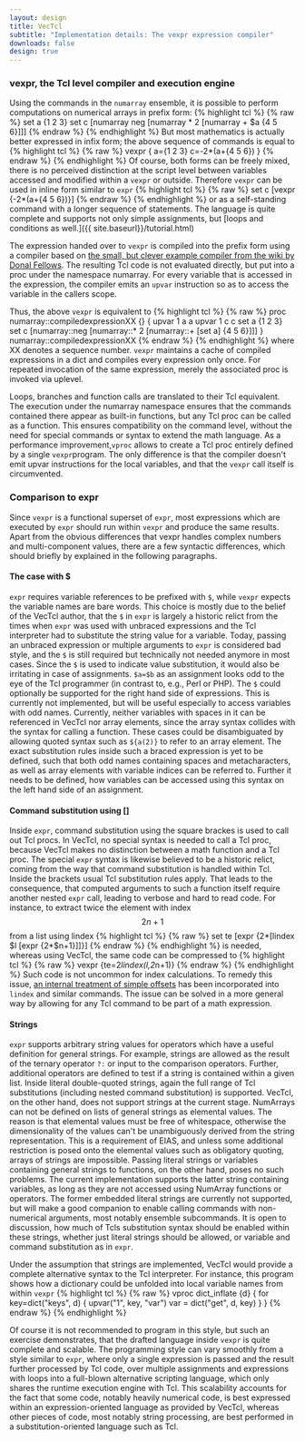 ```yaml
---
layout: design
title: VecTcl
subtitle: "Implementation details: The vexpr expression compiler"
downloads: false
design: true
---
```


### vexpr, the Tcl level compiler and execution engine
Using the commands in the `numarray` ensemble, it is possible to perform computations on numerical
arrays in prefix form:
{% highlight tcl %}
{% raw %}
set a {1 2 3}
set c [numarray neg [numarray * 2 [numarray + $a {4 5 6}]]]
{% endraw %}
{% endhighlight %}
But most mathematics is actually better expressed in infix form; the above sequence of commands is
equal to 
{% highlight tcl %}
{% raw %}
vexpr {
	a={1 2 3}
	c=-2*(a+{4 5 6})
}
{% endraw %}
{% endhighlight %}
Of course, both forms can be freely mixed, there is no perceived distinction at the script level between variables
accessed and modified within a `vexpr` or outside. Therefore `vexpr` can be used in inline form
similar to `expr`
{% highlight tcl %}
{% raw %}
set c [vexpr {-2*(a+{4 5 6})}]
{% endraw %}
{% endhighlight %}
or as a self-standing command with a longer sequence of statements.
The language is quite complete and supports not only simple assignments, but [loops and
conditions as well.]({{ site.baseurl}}/tutorial.html)

The expression handed over to `vexpr` is compiled into the prefix form using a compiler based on 
[the small, but clever example compiler from the wiki by Donal Fellows](http://wiki.tcl.tk/39011). The
resulting Tcl code is not evaluated directly, but put into a proc under the namespace numarray. For
every variable that is accessed in the expression, the compiler emits an `upvar` instruction so as
to access the variable in the callers scope. 

Thus, the above `vexpr` is equivalent to
{% highlight tcl %}
{% raw %}
proc numarray::compiledexpressionXX {} {
	upvar 1 a a
	upvar 1 c c
	set a {1 2 3}
	set c [numarray::neg [numarray::* 2 [numarray::+ [set a] {4 5 6}]]]
}
numarray::compiledexpressionXX
{% endraw %}
{% endhighlight %}
where XX denotes a sequence number.  `vexpr`
maintains a cache of compiled expressions in a dict and compiles every expression only once. For
repeated invocation of the same expression, merely the associated proc is invoked via uplevel.

Loops, branches and function calls are translated to their Tcl equivalent. The execution under the
numarray namespace ensures that the commands contained there appear as built-in functions, but any
Tcl proc can be called as a function. This ensures compatibility on the command level, without the 
need for special commands or syntax to extend the math language. As a
performance improvement,`vproc` allows to create a Tcl proc entirely defined by a single `vexpr`program. The
only difference is that the compiler doesn't emit upvar instructions for the local variables, and
that the `vexpr` call itself is circumvented. 

### Comparison to expr

Since `vexpr` is a functional superset of `expr`, most expressions which are executed by `expr` should
run within `vexpr` and produce the same results. Apart from the obvious differences that vexpr
handles complex numbers and multi-component values, there are a few syntactic differences, which
should briefly by explained in the following paragraphs.

#### The case with $
`expr` requires variable references to be prefixed with `$`, while `vexpr` expects the variable names
are bare words. This choice is mostly due to the belief of the VecTcl author, that the `$` in `expr` is
largely a historic relict from the times when `expr` was used with unbraced expressions and the Tcl
interpreter had to substitute the string value for a variable.
Today, passing an unbraced expression or multiple arguments 
to `expr` is considered bad style, and the `$` is still required but technically not needed anymore in most cases. 
Since the `$` is
used to indicate value substitution, it would also be irritating in case of assignments. `$a=$b`
as an assignment looks odd to the eye of the Tcl programmer (in contrast to, e.g., Perl or PHP).
The `$` could optionally be supported for the right hand side of expressions. This is currently not implemented,
but will be useful especially to access variables with odd names. Currently, neither variables
with spaces in it can be referenced in VecTcl nor array elements, since the array syntax collides
with the syntax for calling a function. These cases could be disambiguated by allowing quoted syntax
such as `${a(2)}` to refer to an array element. The exact substitution rules inside such a braced
expression is yet to be defined, such that both odd names containing spaces and metacharacters, as
well as array elements with variable indices can be referred to. Further it needs to be defined, how
variables can be accessed using this syntax on the left hand side of an assignment. 

#### Command substitution using \[\]
Inside `expr`, command substitution using the square brackes is used to call out Tcl
procs. In VecTcl, no special syntax is needed to call a Tcl proc, because VecTcl makes no
distinction between a math function and a Tcl proc. The special `expr` syntax is likewise believed to be a
historic relict, coming from the way that command substitution is handled within Tcl. Inside the
brackets usual Tcl substitution rules apply. That leads to the consequence, that computed arguments
to such a function itself require another nested `expr` call, leading to verbose and hard to read
code. For instance, to extract twice the element with index $$2n+1$$ from a list using lindex
{% highlight tcl %}
{% raw %}
set te [expr {2*[lindex $l [expr {2*$n+1}]]}]
{% endraw %}
{% endhighlight %}
is needed, whereas using VecTcl, the same code can be compressed to 
{% highlight tcl %}
{% raw %}
vexpr {te=2*lindex(l,2*n+1)}
{% endraw %}
{% endhighlight %}
Such code is not uncommon for index calculations. To remedy this issue, [an internal treatment of
simple offsets](http://www.tcl.tk/cgi-bin/tct/tip/176.html)
has been incorporated into `lindex` and similar commands. 
The issue can be solved in a more general way by allowing for any Tcl
command to be part of a math expression. 

#### Strings
`expr` supports arbitrary string values for operators which have a useful definition for general
strings. For example, strings are allowed as the result of the ternary operator `?:` or input to the
comparison operators. Further, additional operators are defined to test if a string is contained 
within a given list. Inside literal double-quoted strings, again the full range of Tcl
substitutions (including nested command substitution) is supported. VecTcl, on the other hand, does
not support strings at the current stage. NumArrays can not be defined on lists of general strings as
elemental values. The reason is that elemental values must be free of whitespace, otherwise the
dimensionality of the values can't be unambiguously derived from the string representation. This is
a requirement of EIAS, and unless some additional restriction is posed onto the elemental values such as obligatory
quoting, arrays of strings are impossible.
Passing literal strings or variables containing general strings to functions, on the other hand,
poses no such problems. The current implementation supports the latter string containing variables, as long as
they are not accessed using NumArray functions or operators. The former embedded literal strings are currently
not supported, but will make a good companion to enable calling commands with non-numerical arguments, 
most notably ensemble subcommands. It is open
to discussion, how much of Tcls substitution syntax should be enabled within these strings, whether just
literal strings should be allowed, or variable and command substitution as in `expr`.

Under the assumption that strings are implemented, VecTcl would provide a
complete alternative syntax to the Tcl interpreter. For instance, this program shows how a
dictionary could be unfolded into local variable names from within `vexpr`
{% highlight tcl %}
{% raw %}
vproc dict_inflate {d} {
	for key=dict("keys", d) {
		upvar("1", key, "var")
		var = dict("get", d, key)
	}
}
{% endraw %}
{% endhighlight %}

Of course it is not recommended to program in this style, but such an exercise demonstrates, that
the drafted language inside `vexpr` is quite complete and scalable. The programming style can vary
smoothly from a style similar to `expr`, where only a single expression is passed and the result further
processed by Tcl code, over multiple assignments and expressions with loops into a full-blown
alternative scripting language, which only shares the runtime execution engine with Tcl. This
scalability accounts for the fact that some code, notably heavily numerical code, is best
expressed within an expression-oriented language as provided by VecTcl, whereas other pieces of
code, most notably string processing, are best performed in a substitution-oriented language such as
Tcl. 


